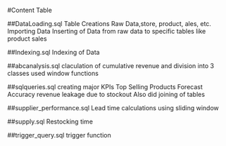 #Content Table

##DataLoading.sql
    Table Creations Raw Data,store, product, ales, etc.
    Importing Data
    Inserting of Data from raw data to specific tables like product sales

##Indexing.sql
    Indexing of Data

##abcanalysis.sql
    claculation of cumulative revenue and division into 3 classes
    used window functions

##sqlqueries.sql
    creating major KPIs
        Top Selling Products
        Forecast Accuracy
        revenue leakage due to stockout
    Also did joining of tables

##supplier_performance.sql
    Lead time calculations using sliding window

##supply.sql
    Restocking time 

##trigger_query.sql
    trigger function
